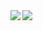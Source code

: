 <a href="https://github.com/tsaglam/Carcassonne">
  <img align="left" src="https://github-readme-stats.vercel.app/api?username=tsaglam&count_private=true&show_icons=true&theme=vue&hide_rank=true&line_height=29" />
</a>
<a href="https://github.com/tsaglam/Carcassonne">
  <img align="left" src="https://github-readme-stats.vercel.app/api/top-langs/?username=tsaglam&theme=vue&hide_title=true&show_icons=true&langs_count=10&hide=c,makefile,python,shell&line_height=29" />
</a>
